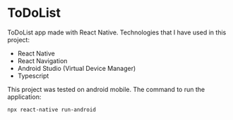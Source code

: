 # ToDoList
ToDoList app made with React Native.
Technologies that I have used in this project:
- React Native
- React Navigation
- Android Studio (Virtual Device Manager)
- Typescript

This project was tested on android mobile.
The command to run the application:
```
npx react-native run-android
```

